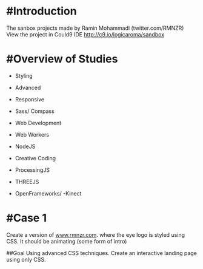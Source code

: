 #Introduction
=======
The sanbox projects made by Ramin Mohammadi (twitter.com/RMNZR)
View the project in Could9 IDE http://c9.io/logicaroma/sandbox

#Overview of Studies
=======

 - Styling
  - Advanced
  - Responsive
  - Sass/ Compass

 - Web Development
  - Web Workers
  - NodeJS

 - Creative Coding
  - ProcessingJS
  - THREEJS
  - OpenFrameworks/ -Kinect

#Case 1
=======
Create a version of www.rmnzr.com. where the eye logo is styled using CSS. It should be animating (some form of intro) 

##Goal
Using advanced CSS techniques. Create an interactive landing page using only CSS.



